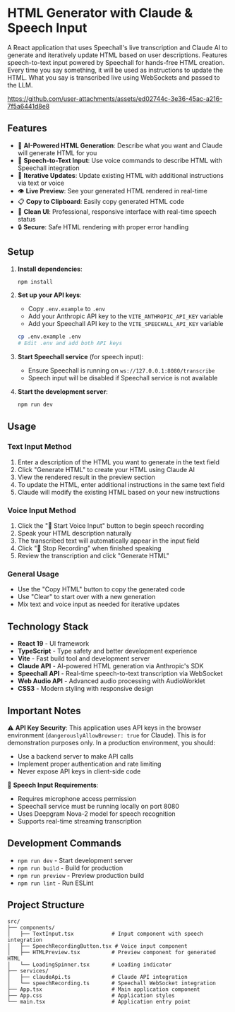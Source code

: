 # HTML Generator with Claude & Speech Input

A React application that uses Speechall's live transcription and Claude AI to generate and iteratively update HTML based on user descriptions. Features speech-to-text input powered by Speechall for hands-free HTML creation. Every time you say something, it will be used as instructions to update the HTML. What you say is transcribed live using WebSockets and passed to the LLM.


https://github.com/user-attachments/assets/ed02744c-3e36-45ac-a216-7f5a6441d8e8


## Features

- 🤖 **AI-Powered HTML Generation**: Describe what you want and Claude will generate HTML for you
- 🎤 **Speech-to-Text Input**: Use voice commands to describe HTML with Speechall integration
- 🔄 **Iterative Updates**: Update existing HTML with additional instructions via text or voice
- 👁️ **Live Preview**: See your generated HTML rendered in real-time
- 📋 **Copy to Clipboard**: Easily copy generated HTML code
- 🎨 **Clean UI**: Professional, responsive interface with real-time speech status
- 🔒 **Secure**: Safe HTML rendering with proper error handling

## Setup

1. **Install dependencies**:
   ```bash
   npm install
   ```

2. **Set up your API keys**:
   - Copy `.env.example` to `.env`
   - Add your Anthropic API key to the `VITE_ANTHROPIC_API_KEY` variable
   - Add your Speechall API key to the `VITE_SPEECHALL_API_KEY` variable
   ```bash
   cp .env.example .env
   # Edit .env and add both API keys
   ```

3. **Start Speechall service** (for speech input):
   - Ensure Speechall is running on `ws://127.0.0.1:8080/transcribe`
   - Speech input will be disabled if Speechall service is not available

4. **Start the development server**:
   ```bash
   npm run dev
   ```

## Usage

### Text Input Method
1. Enter a description of the HTML you want to generate in the text field
2. Click "Generate HTML" to create your HTML using Claude AI
3. View the rendered result in the preview section
4. To update the HTML, enter additional instructions in the same text field
5. Claude will modify the existing HTML based on your new instructions

### Voice Input Method
1. Click the "🎤 Start Voice Input" button to begin speech recording
2. Speak your HTML description naturally
3. The transcribed text will automatically appear in the input field
4. Click "🛑 Stop Recording" when finished speaking
5. Review the transcription and click "Generate HTML"

### General Usage
- Use the "Copy HTML" button to copy the generated code
- Use "Clear" to start over with a new generation
- Mix text and voice input as needed for iterative updates

## Technology Stack

- **React 19** - UI framework
- **TypeScript** - Type safety and better development experience
- **Vite** - Fast build tool and development server
- **Claude API** - AI-powered HTML generation via Anthropic's SDK
- **Speechall API** - Real-time speech-to-text transcription via WebSocket
- **Web Audio API** - Advanced audio processing with AudioWorklet
- **CSS3** - Modern styling with responsive design

## Important Notes

⚠️ **API Key Security**: This application uses API keys in the browser environment (`dangerouslyAllowBrowser: true` for Claude). This is for demonstration purposes only. In a production environment, you should:
- Use a backend server to make API calls
- Implement proper authentication and rate limiting
- Never expose API keys in client-side code

🎤 **Speech Input Requirements**:
- Requires microphone access permission
- Speechall service must be running locally on port 8080
- Uses Deepgram Nova-2 model for speech recognition
- Supports real-time streaming transcription

## Development Commands

- `npm run dev` - Start development server
- `npm run build` - Build for production
- `npm run preview` - Preview production build
- `npm run lint` - Run ESLint

## Project Structure

```
src/
├── components/
│   ├── TextInput.tsx            # Input component with speech integration
│   ├── SpeechRecordingButton.tsx # Voice input component
│   ├── HTMLPreview.tsx          # Preview component for generated HTML
│   └── LoadingSpinner.tsx       # Loading indicator
├── services/
│   ├── claudeApi.ts             # Claude API integration
│   └── speechRecording.ts       # Speechall WebSocket integration
├── App.tsx                      # Main application component
├── App.css                      # Application styles
└── main.tsx                     # Application entry point
```
